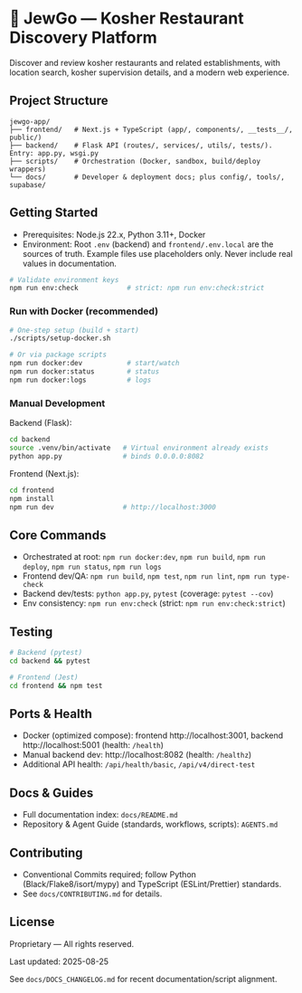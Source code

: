 # 🕍 JewGo — Kosher Restaurant Discovery Platform

Discover and review kosher restaurants and related establishments, with location search, kosher supervision details, and a modern web experience.

## Project Structure

```
jewgo-app/
├── frontend/   # Next.js + TypeScript (app/, components/, __tests__/, public/)
├── backend/    # Flask API (routes/, services/, utils/, tests/). Entry: app.py, wsgi.py
├── scripts/    # Orchestration (Docker, sandbox, build/deploy wrappers)
└── docs/       # Developer & deployment docs; plus config/, tools/, supabase/
```

## Getting Started

- Prerequisites: Node.js 22.x, Python 3.11+, Docker
- Environment: Root `.env` (backend) and `frontend/.env.local` are the sources of truth. Example files use placeholders only. Never include real values in documentation.

```bash
# Validate environment keys
npm run env:check            # strict: npm run env:check:strict
```

### Run with Docker (recommended)
```bash
# One-step setup (build + start)
./scripts/setup-docker.sh

# Or via package scripts
npm run docker:dev           # start/watch
npm run docker:status        # status
npm run docker:logs          # logs
```

### Manual Development
Backend (Flask):
```bash
cd backend
source .venv/bin/activate   # Virtual environment already exists
python app.py               # binds 0.0.0.0:8082
```

Frontend (Next.js):
```bash
cd frontend
npm install
npm run dev                 # http://localhost:3000
```

## Core Commands
- Orchestrated at root: `npm run docker:dev`, `npm run build`, `npm run deploy`, `npm run status`, `npm run logs`
- Frontend dev/QA: `npm run build`, `npm test`, `npm run lint`, `npm run type-check`
- Backend dev/tests: `python app.py`, `pytest` (coverage: `pytest --cov`)
- Env consistency: `npm run env:check` (strict: `npm run env:check:strict`)

## Testing
```bash
# Backend (pytest)
cd backend && pytest

# Frontend (Jest)
cd frontend && npm test
```

## Ports & Health
- Docker (optimized compose): frontend http://localhost:3001, backend http://localhost:5001 (health: `/health`)
- Manual backend dev: http://localhost:8082 (health: `/healthz`)
- Additional API health: `/api/health/basic`, `/api/v4/direct-test`

## Docs & Guides
- Full documentation index: `docs/README.md`
- Repository & Agent Guide (standards, workflows, scripts): `AGENTS.md`

## Contributing
- Conventional Commits required; follow Python (Black/Flake8/isort/mypy) and TypeScript (ESLint/Prettier) standards.
- See `docs/CONTRIBUTING.md` for details.

## License
Proprietary — All rights reserved.

Last updated: 2025-08-25

See `docs/DOCS_CHANGELOG.md` for recent documentation/script alignment.
